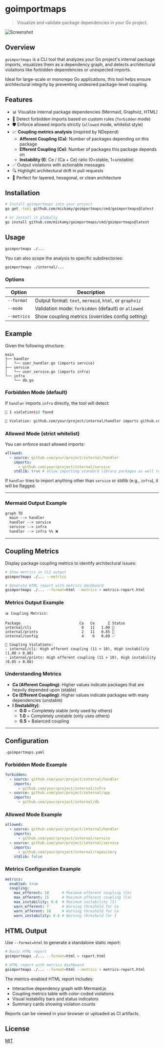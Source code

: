 # goimportmaps

> Visualize and validate package dependencies in your Go project.
>

![Screenshot](./assets/html_report.png)

## Overview

`goimportmaps` is a CLI tool that analyzes your Go project's internal package imports, visualizes them as a dependency
graph, and detects architectural violations like forbidden dependencies or unexpected imports.

Ideal for large-scale or monorepo Go applications, this tool helps ensure architectural integrity by preventing
undesired package-level coupling.

## Features

- 📊 Visualize internal package dependencies (Mermaid, Graphviz, HTML)
- 🚨 Detect forbidden imports based on custom rules (`forbidden` mode)
- 🛡 Enforce allowed imports strictly (`allowed` mode, whitelist style)
- 📈 **Coupling metrics analysis** (inspired by NDepend)
  - **Afferent Coupling (Ca)**: Number of packages depending on this package
  - **Efferent Coupling (Ce)**: Number of packages this package depends on
  - **Instability (I)**: Ce / (Ca + Ce) ratio (0=stable, 1=unstable)
- ✅ Output violations with actionable messages
- 🔍 Highlight architectural drift in pull requests
- 🧠 Perfect for layered, hexagonal, or clean architecture

## Installation

```bash
# Install goimportmaps into your project
go get -tool github.com/mickamy/goimportmaps/cmd/goimportmaps@latest

# or install it globally
go install github.com/mickamy/goimportmaps/cmd/goimportmaps@latest
```

## Usage

```bash
goimportmaps ./...
```

You can also scope the analysis to specific subdirectories:

```bash
goimportmaps ./internal/...
```

### Options

| Option      | Description                                             |
|-------------|---------------------------------------------------------|
| `--format`  | Output format: `text`, `mermaid`, `html`, or `graphviz` |
| `--mode`    | Validation mode: `forbidden` (default) or `allowed`     |
| `--metrics` | Show coupling metrics (overrides config setting)       |

## Example

Given the following structure:

```
main
├── handler
│   └── user_handler.go (imports service)
├── service
│   └── user_service.go (imports infra)
└── infra
    └── db.go
```

### Forbidden Mode (default)

If `handler` imports `infra` directly, the tool will detect:

```bash
🚨 1 violation(s) found

🚨 Violation: github.com/your/project/internal/handler imports github.com/your/project/internal/infra
```

### Allowed Mode (strict whitelist)

You can enforce exact allowed imports:

```yaml
allowed:
  - source: github.com/your/project/internal/handler
    imports:
      - github.com/your/project/internal/service
    stdlib: true # allow importing standard library packages as well (default: true)
```

If `handler` tries to import anything other than `service` or stdlib (e.g., `infra`), it will be flagged.

---

### Mermaid Output Example

```markdown
graph TD
  main --> handler
  handler --> service
  service --> infra
  handler --> infra %% ❌
```

---

## Coupling Metrics

Display package coupling metrics to identify architectural issues:

```bash
# Show metrics in CLI output
goimportmaps ./... --metrics

# Generate HTML report with metrics dashboard
goimportmaps ./... --format=html --metrics > metrics-report.html
```

### Metrics Output Example

```
📊 Coupling Metrics:

Package                           Ca   Ce      I Status
internal/cli                       0   11   1.00 🚨
internal/prints                    2   11   0.85 🚨  
internal/config                    4    6   0.60 ✅

🚨 Coupling Violations:
- internal/cli: High efferent coupling (11 > 10), High instability (1.00 > 0.80)
- internal/prints: High efferent coupling (11 > 10), High instability (0.85 > 0.80)
```

### Understanding Metrics

- **Ca (Afferent Coupling)**: Higher values indicate packages that are heavily depended upon (stable)
- **Ce (Efferent Coupling)**: Higher values indicate packages with many dependencies (unstable)
- **I (Instability)**: 
  - **0.0** = Completely stable (only used by others)
  - **1.0** = Completely unstable (only uses others)
  - **0.5** = Balanced coupling

---

## Configuration

`.goimportmaps.yaml`

### Forbidden Mode Example

```yaml
forbidden:
  - source: github.com/your/project/internal/handler
    imports:
      - github.com/your/project/internal/infra
  - source: github.com/your/project/internal/app
    imports:
      - github.com/your/project/internal/db
```

### Allowed Mode Example

```yaml
allowed:
  - source: github.com/your/project/internal/handler
    imports:
      - github.com/your/project/internal/service
  - source: github.com/your/project/internal/service
    imports:
      - github.com/your/project/internal/repository
    stdlib: false
```

### Metrics Configuration Example

```yaml
metrics:
  enabled: true
  coupling:
    max_efferent: 10      # Maximum efferent coupling (Ce)
    max_afferent: 15      # Maximum afferent coupling (Ca)  
    max_instability: 0.8  # Maximum instability (I)
    warn_efferent: 7      # Warning threshold for Ce
    warn_afferent: 10     # Warning threshold for Ca
    warn_instability: 0.6 # Warning threshold for I
```

## HTML Output

Use `--format=html` to generate a standalone static report:

```bash
# Basic HTML report
goimportmaps ./... --format=html > report.html

# HTML report with metrics dashboard
goimportmaps ./... --format=html --metrics > metrics-report.html
```

The metrics-enabled HTML report includes:
- Interactive dependency graph with Mermaid.js
- Coupling metrics table with color-coded violations
- Visual instability bars and status indicators
- Summary cards showing violation counts

Reports can be viewed in your browser or uploaded as CI artifacts.

## License

[MIT](./LICENSE)
